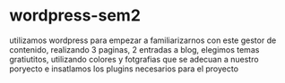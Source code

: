 # wordpress-sem2
utilizamos wordpress para empezar a familiarizarnos con este gestor de contenido, realizando 3 paginas, 2 entradas a blog, elegimos temas gratiutitos, utilizando colores y fotgrafias que  se adecuan a nuestro poryecto e insatlamos los plugins necesarios para el proyecto
